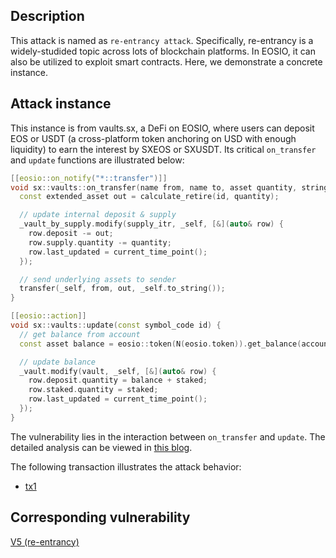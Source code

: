## Description

This attack is named as `re-entrancy attack`. Specifically, re-entrancy is a widely-studided topic across lots of blockchain platforms. In EOSIO, it can also be utilized to exploit smart contracts. Here, we demonstrate a concrete instance.

## Attack instance

This instance is from vaults.sx, a DeFi on EOSIO, where users can deposit EOS or USDT (a cross-platform token anchoring on USD with enough liquidity) to earn the interest by SXEOS or SXUSDT. Its critical `on_transfer` and `update` functions are illustrated below:

```c++
[[eosio::on_notify("*::transfer")]]
void sx::vaults::on_transfer(name from, name to, asset quantity, string memo) {
  const extended_asset out = calculate_retire(id, quantity);

  // update internal deposit & supply
  _vault_by_supply.modify(supply_itr, _self, [&](auto& row) {
    row.deposit -= out;
    row.supply.quantity -= quantity;
    row.last_updated = current_time_point();
  });

  // send underlying assets to sender
  transfer(_self, from, out, _self.to_string());
}

[[eosio::action]]
void sx::vaults::update(const symbol_code id) {
  // get balance from account
  const asset balance = eosio::token(N(eosio.token)).get_balance(account, sym.code());

  // update balance
  _vault.modify(vault, _self, [&](auto& row) {
    row.deposit.quantity = balance + staked;
    row.staked.quantity = staked;
    row.last_updated = current_time_point();
  });
}
```

The vulnerability lies in the interaction between `on_transfer` and `update`. The detailed analysis can be viewed in [this blog](https://cmichel.io/eos-vault-sx-hack/).

The following transaction illustrates the attack behavior:
- [tx1](https://www.bloks.io/transaction/3e9f27e101adc4488b5d9256c3682e31ec0da8d4df71d9eba0b7ae546eea3888)

## Corresponding vulnerability

[V5 (re-entrancy)](../vulnerabilities/v5.md)